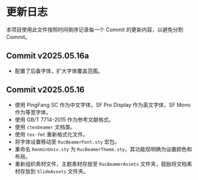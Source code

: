 # 更新日志

本项目使用此文件按照时间倒序记录每一个 Commit 的更新内容，以避免分割 Commit。

## Commit v2025.05.16a

- 配置了后备字体，扩大字体覆盖范围。

## Commit v2025.05.16

- 使用 PingFang SC 作为中文字体，SF Pro Display 作为英文字体，SF Mono 作为等宽字体。
- 使用 GB/T 7714-2015 作为参考文献格式。
- 使用 `ctexbeamer` 文档类。
- 使用 `tex-fmt` 重新格式化文件。
- 将字体设置移动至 `RucBeamerFont.sty` 宏包。
- 重命名 `RenminUniv.sty` 为 `RucBeamerTheme.sty`，其功能现明确为设置颜色和布局。
- 重新组织素材文件，主题素材存放至 `RucBeamerAssets` 文件夹，鼓励将文档素材存放到 `SlideAssets` 文件夹。
